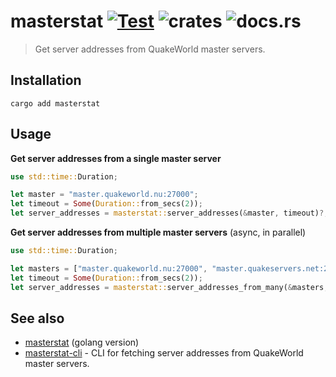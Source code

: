 # masterstat [![Test](https://github.com/vikpe/masterstat-rust/actions/workflows/test.yml/badge.svg?branch=main)](https://github.com/vikpe/masterstat-rust/actions/workflows/test.yml) ![crates](https://img.shields.io/crates/v/masterstat) ![docs.rs](https://img.shields.io/docsrs/masterstat)

> Get server addresses from QuakeWorld master servers.

## Installation

```shell
cargo add masterstat
```

## Usage

**Get server addresses from a single master server**

```rust
use std::time::Duration;

let master = "master.quakeworld.nu:27000";
let timeout = Some(Duration::from_secs(2));
let server_addresses = masterstat::server_addresses(&master, timeout)?;
```

**Get server addresses from multiple master servers** (async, in parallel)

```rust
use std::time::Duration;

let masters = ["master.quakeworld.nu:27000", "master.quakeservers.net:27000"];
let timeout = Some(Duration::from_secs(2));
let server_addresses = masterstat::server_addresses_from_many(&masters, timeout).await?;
```

## See also

* [masterstat](https://github.com/vikpe/masterstat) (golang version)
* [masterstat-cli](https://github.com/vikpe/masterstat-cli) - CLI for fetching server addresses from QuakeWorld master
  servers.
